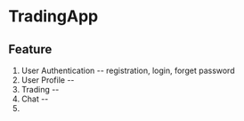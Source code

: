 # TradingApp

## Feature
1. User Authentication -- registration, login, forget password
2. User Profile --
3. Trading -- 
4. Chat --
5. 